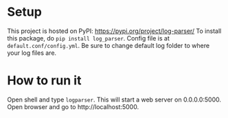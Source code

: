 # Setup
This project is hosted on PyPI: https://pypi.org/project/log-parser/
To install this package, do ``pip install log_parser``. Config file is at ``default.conf/config.yml``. Be sure to change default log folder to where your log files are.
# How to run it
Open shell and type ``logparser``. This will start a web server on 0.0.0.0:5000. Open browser and go to http://localhost:5000.
